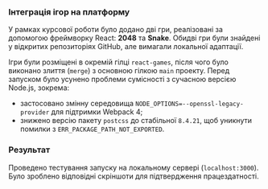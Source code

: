### Інтеграція ігор на платформу

У рамках курсової роботи було додано дві гри, реалізовані за допомогою фреймворку React: **2048** та **Snake**. Обидві гри були знайдені у відкритих репозиторіях GitHub, але вимагали локальної адаптації.

Ігри були розміщені в окремій гілці `react-games`, після чого було виконано злиття (`merge`) з основною гілкою `main` проекту. Перед запуском було усунено проблеми сумісності з сучасною версією Node.js, зокрема:

- застосовано змінну середовища `NODE_OPTIONS=--openssl-legacy-provider` для підтримки Webpack 4;
- знижено версію пакету `postcss` до стабільної `8.4.21`, щоб уникнути помилки з `ERR_PACKAGE_PATH_NOT_EXPORTED`.

### Результат

Проведено тестування запуску на локальному сервері (`localhost:3000`). Було зроблено відповідні скріншоти для підтвердження працездатності.
